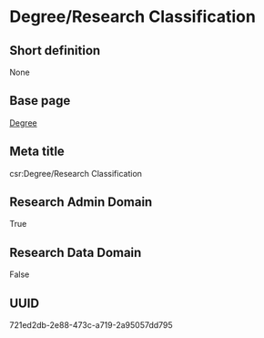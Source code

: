 # Degree/Research Classification
## Short definition
None
## Base page
[Degree](https://github.com/EuroCRIS/CASRAI-Dictionairies/blob/main/Objects/Degree.md)
## Meta title
csr:Degree/Research Classification
## Research Admin Domain
True
## Research Data Domain
False
## UUID
721ed2db-2e88-473c-a719-2a95057dd795
